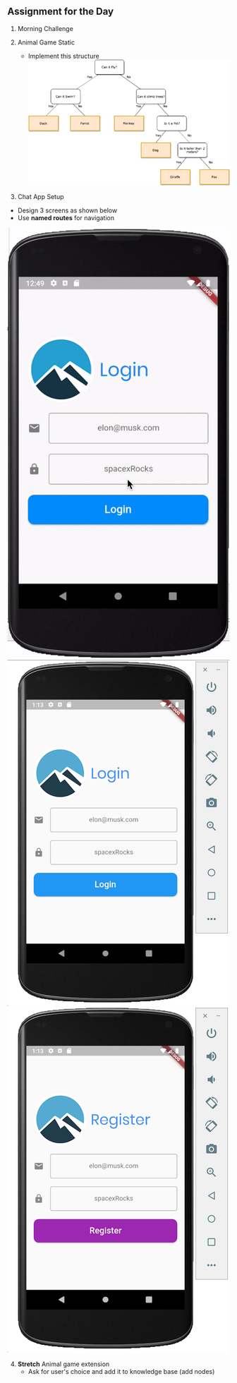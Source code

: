 ## Assignment for the Day
1. Morning Challenge 

2. Animal Game Static
    - Implement this structure ![](screenshots/Guess%20The%20Animal.jpg)
    
3. Chat App Setup
- Design 3 screens as shown below
- Use **named routes** for navigation

![](screenshots/Registration%20App%20Demo.gif)
![](screenshots/ChatAppLogin.png)
![](screenshots/ChatApp%20Register.png)


4. **Stretch** Animal game extension
    - Ask for user's choice and add it to knowledge base (add nodes)
    